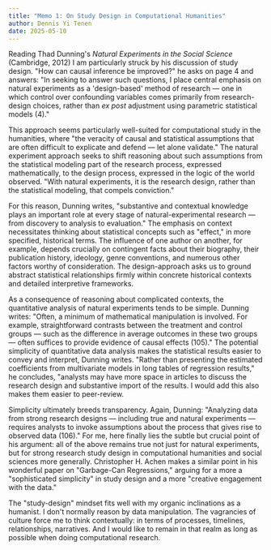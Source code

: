 ```yaml
---
title: "Memo 1: On Study Design in Computational Humanities"
author: Dennis Yi Tenen
date: 2025-05-10
---
```


Reading Thad Dunning's *Natural Experiments in the Social Science* (Cambridge, 2012) I am
particularly struck by his discussion of study design. "How can causal inference be improved?"
he asks on page 4 and answers: "In seeking to answer such questions, I place central emphasis
on natural experiments as a 'design-based' method of research — one in which control over
confounding variables comes primarily from research-design choices, rather than *ex post*
adjustment using parametric statistical models (4)."

This approach seems particularly well-suited for computational study in the humanities, where
"the veracity of causal and statistical assumptions that are often difficult to explicate
and defend — let alone validate." The natural experiment approach seeks to shift reasoning
about such assumptions from the statistical modeling part of the research process, expressed
mathematically, to the design process, expressed in the logic of the world observed. "With
natural experiments, it is the research design, rather than the statistical modeling, that
compels conviction."

For this reason, Dunning writes, "substantive and contextual knowledge plays an important role
at every stage of natural-experimental research — from discovery to analysis to evaluation."
The emphasis on context necessitates thinking about statistical concepts such as "effect," in
more specified, historical terms. The influence of one author on another, for example, depends
crucially on contingent facts about their biography, their publication history, ideology, genre
conventions, and numerous other factors worthy of consideration. The design-approach asks us
to ground abstract statistical relationships firmly within concrete historical contexts and
detailed interpretive frameworks.

As a consequence of reasoning about complicated contexts, the quantitative analysis of natural
experiments tends to be simple. Dunning writes: "Often, a minimum of mathematical manipulation
is involved. For example, straightforward contrasts between the treatment and control groups
— such as the difference in average outcomes in these two groups — often suffices to provide
evidence of causal effects (105)." The potential simplicity of quantitative data analysis makes
the statistical results easier to convey and interpret, Dunning writes. "Rather than presenting
the estimated coefficients from multivariate models in long tables of regression results,"
he concludes, "analysts may have more space in articles to discuss the research design and
substantive import of the results. I would add this also makes them easier to peer-review.

Simplicity ultimately breeds transparency. Again, Dunning: "Analyzing data from strong research
designs — including true and natural experiments — requires analysts to invoke assumptions
about the process that gives rise to observed data (106)." For me, here finally lies the
subtle but crucial point of his argument: all of the above remains true not just for natural
experiments, but for strong research study design in computational humanities and social
sciences more generally. Christopher H. Achen makes a similar point in his wonderful paper on
"Garbage-Can Regressions," arguing for a more a "sophisticated simplicity" in study design and
a more "creative engagement with the data."

The "study-design" mindset fits well with my organic inclinations as a humanist. I don't
normally reason by data manipulation. The vagrancies of culture force me to think contextually:
in terms of processes, timelines, relationships, narratives. And I would like to remain in that
realm as long as possible when doing computational research.
